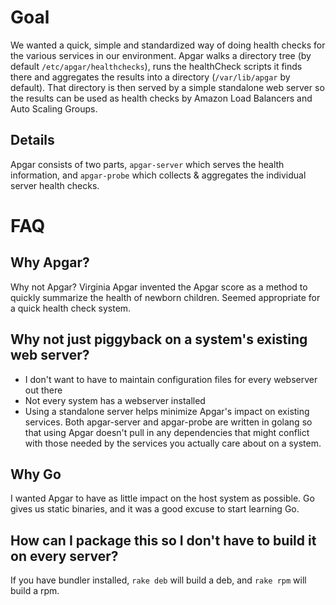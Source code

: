# Goal

We wanted a quick, simple and standardized way of doing health checks for the various services in our environment. Apgar walks a directory tree (by default `/etc/apgar/healthchecks`), runs the healthCheck scripts it finds there and aggregates the results into a directory (`/var/lib/apgar` by default). That directory is then served by a simple standalone web server so the results can be used as health checks by Amazon Load Balancers and Auto Scaling Groups.

## Details

Apgar consists of two parts, `apgar-server` which serves the health information, and `apgar-probe` which collects & aggregates the individual server health checks.


# FAQ

## Why Apgar?

Why not Apgar? Virginia Apgar invented the Apgar score as a method to quickly summarize the health of newborn children. Seemed appropriate for a quick health check system.

## Why not just piggyback on a system's existing web server?

* I don't want to have to maintain configuration files for every webserver out there
* Not every system has a webserver installed
* Using a standalone server helps minimize Apgar's impact on existing services. Both apgar-server and apgar-probe are written in golang so that using Apgar doesn't pull in any dependencies that might conflict with those needed by the services you actually care about on a system.

## Why Go

I wanted Apgar to have as little impact on the host system as possible. Go gives us static binaries, and it was a good excuse to start learning Go.

## How can I package this so I don't have to build it on every server?

If you have bundler installed, `rake deb` will build a deb, and `rake rpm` will build a rpm.
